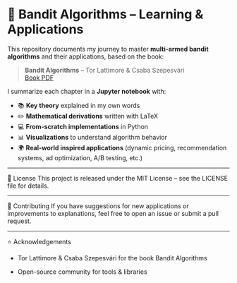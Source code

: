 # 🎯 Bandit Algorithms – Learning & Applications

This repository documents my journey to master **multi-armed bandit algorithms** and their applications, based on the book:

> **Bandit Algorithms** – Tor Lattimore & Csaba Szepesvári  
> [Book PDF](https://tor-lattimore.com/downloads/book/book.pdf)

I summarize each chapter in a **Jupyter notebook** with:
- 📚 **Key theory** explained in my own words
- ✏️ **Mathematical derivations** written with LaTeX
- 💻 **From-scratch implementations** in Python
- 📊 **Visualizations** to understand algorithm behavior
- 🌍 **Real-world inspired applications** (dynamic pricing, recommendation systems, ad optimization, A/B testing, etc.)

---
📜 License
This project is released under the MIT License – see the LICENSE file for details.

---
🤝 Contributing
If you have suggestions for new applications or improvements to explanations, feel free to open an issue or submit a pull request.

---
⭐ Acknowledgements
- Tor Lattimore & Csaba Szepesvári for the book Bandit Algorithms

- Open-source community for tools & libraries